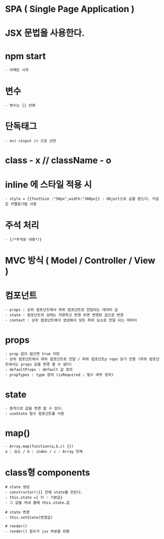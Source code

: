 # SPA ( Single Page Application )

# JSX 문법을 사용한다.

# npm start

    - 리액트 시작

# 변수

    - 변수는 {} 안에

# 단독태그

    - ex) <input /> 으로 선언

# class - x // className - o

# inline 에 스타일 적용 시

    - style = {{fontSize :"50px",width:"300px}} : Object으로 값을 받는다. 키값은 카멜표기법 사용

# 주석 처리

    - {/*주석문 내용*/}

# MVC 방식 ( Model / Controller / View )

# 컴포넌트

    - props : 상위 컴포넌트에서 하위 컴포넌트로 전달되는 데이터 값
    - state : 컴포넌트의 상태는 저장하고 변경 되면 변경된 값으로 변경
    - context : 상위 컴포넌트에서 생성해서 모든 하위 요소로 전달 되는 데이터

# props

    - prop 값이 없으면 true 리턴
    - 상위 컴포넌트에서 하위 컴포넌트로 전달 / 하위 컴포넌트p rops 읽기 전용 (하위 컴포넌트에서는 props 값을 변경 할 수 없다)
    - defaultProps : default 값 정의
    - propTypes : type 정의 (isRequired : 필수 여부 정의)

# state

    - 동적으로 값을 변경 할 수 있다.
    - useState 함수 컴포넌트를 사용

# map()

    - Array.map(function(a,b,c) {})
    a : 요소 / b : index / c : Array 전체

# class형 components

    # state 생성
    - constructor(){} 안에 state를 만든다.
    - this.state ={ 키 : 기본값}
    - 그 값을 꺼내 올때 this.state.값

    # state 변경
    - this.setState(변경값)

    # render()
    - render() 함수가 jsx 부분을 반환
